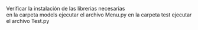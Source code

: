 Verificar la instalación de las librerias necesarias<br>
en la carpeta models ejecutar el archivo Menu.py 
en la carpeta test ejecutar el archivo Test.py
